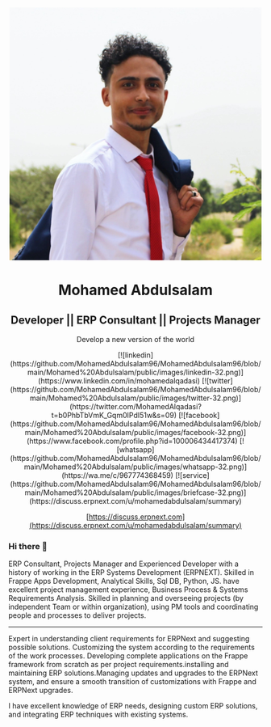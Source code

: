 <div align="center">
    <a href="">
        <img src="/Mohamed Abdulsalam/public/images/my profile.jpg" height="500">
    </a>
    <h1>Mohamed Abdulsalam</h1>
    <h2>Developer || ERP Consultant || Projects Manager</h2>
    <p align="center">
        <p>Develop a new version of the world</p>
    </p>
[![linkedin](https://github.com/MohamedAbdulsalam96/MohamedAbdulsalam96/blob/main/Mohamed%20Abdulsalam/public/images/linkedin-32.png)](https://www.linkedin.com/in/mohamedalqadasi)			
[![twitter](https://github.com/MohamedAbdulsalam96/MohamedAbdulsalam96/blob/main/Mohamed%20Abdulsalam/public/images/twitter-32.png)](https://twitter.com/MohamedAlqadasi?t=b0PhbTbVmK_Gqm0IPdI51w&s=09)
[![facebook](https://github.com/MohamedAbdulsalam96/MohamedAbdulsalam96/blob/main/Mohamed%20Abdulsalam/public/images/facebook-32.png)](https://www.facebook.com/profile.php?id=100006434417374)
[![whatsapp](https://github.com/MohamedAbdulsalam96/MohamedAbdulsalam96/blob/main/Mohamed%20Abdulsalam/public/images/whatsapp-32.png)](https://wa.me/c/967774368459)
[![service](https://github.com/MohamedAbdulsalam96/MohamedAbdulsalam96/blob/main/Mohamed%20Abdulsalam/public/images/briefcase-32.png)](https://discuss.erpnext.com/u/mohamedabdulsalam/summary)

[https://discuss.erpnext.com](https://discuss.erpnext.com/u/mohamedabdulsalam/summary)

</div>

<!--End Header and Icons  -->

### Hi there 👋

ERP Consultant, Projects Manager and Experienced Developer with a history of working in the ERP Systems Development (ERPNEXT). Skilled in Frappe Apps Development,  Analytical Skills, Sql DB, Python, JS. have excellent project management experience, Business Process & Systems Requirements Analysis. Skilled in planning and overseeing projects (by independent Team or within  organization), using PM tools and coordinating people and processes to deliver projects.

**************
Expert in understanding client requirements for ERPNext and suggesting possible solutions. Customizing the system according to the requirements of the work processes. Developing complete applications on the Frappe framework from scratch as per project requirements.installing and maintaining ERP solutions.Managing updates and upgrades to the ERPNext system, and ensure a smooth transition of customizations with Frappe and ERPNext upgrades.

I have excellent knowledge of ERP needs, designing custom ERP solutions, and integrating ERP techniques with existing systems.







































<!-- 
instagram-32
briefcase-32
youtube-32
github-32
linkedin-32
pinterest-32
twitter-32
facebook-32
whatsapp-32
gmail-32
 -->


<!-- [https://discuss.erpnext.com](https://discuss.erpnext.com/u/mohamedabdulsalam/summary)
[![CI](https://github.com/MohamedAbdulsalam96/MohamedAbdulsalam96/blob/main/Mohamed%20Abdulsalam/public/images/gmail-32.png)]()
 -->
</div>










<!--
**MohamedAbdulsalam96/MohamedAbdulsalam96** is a ✨ _special_ ✨ repository because its `README.md` (this file) appears on your GitHub profile.

Here are some ideas to get you started:

- 🔭 I’m currently working on ...
- 🌱 I’m currently learning ...
- 👯 I’m looking to collaborate on ...
- 🤔 I’m looking for help with ...
- 💬 Ask me about ...
- 📫 How to reach me: ...
- 😄 Pronouns: ...
- ⚡ Fun fact: ...

# I can help you with:


-->
